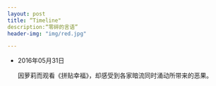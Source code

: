 ```yaml
---
layout: post
title: “Timeline"
description:“零碎的言语”
header-img: "img/red.jpg"

---
```


* 2016年05月31日

  因萝莉而观看《拼贴幸福》，却感受到各家暗流同时涌动所带来的恶果。